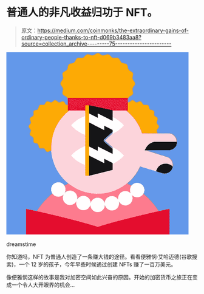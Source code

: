 # 普通人的非凡收益归功于 NFT。

> 原文：<https://medium.com/coinmonks/the-extraordinary-gains-of-ordinary-people-thanks-to-nft-d069b3483aa8?source=collection_archive---------75----------------------->

![](img/73ab43560322581e76f70bcf204aff6c.png)

dreamstime

你知道吗，NFT 为普通人创造了一条赚大钱的途径。看看便雅悯·艾哈迈德(谷歌搜索)，一个 12 岁的孩子，今年早些时候通过创建 NFTs 赚了一百万美元。

像便雅悯这样的故事是我对加密空间如此兴奋的原因。开始的加密货币之旅正在变成一个令人大开眼界的机会…